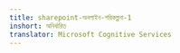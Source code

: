 ```yaml
---
title: sharepoint-অনলাইন-পরিকল্পনা-1
inshort: অনির্ধারিত
translator: Microsoft Cognitive Services
---
```




